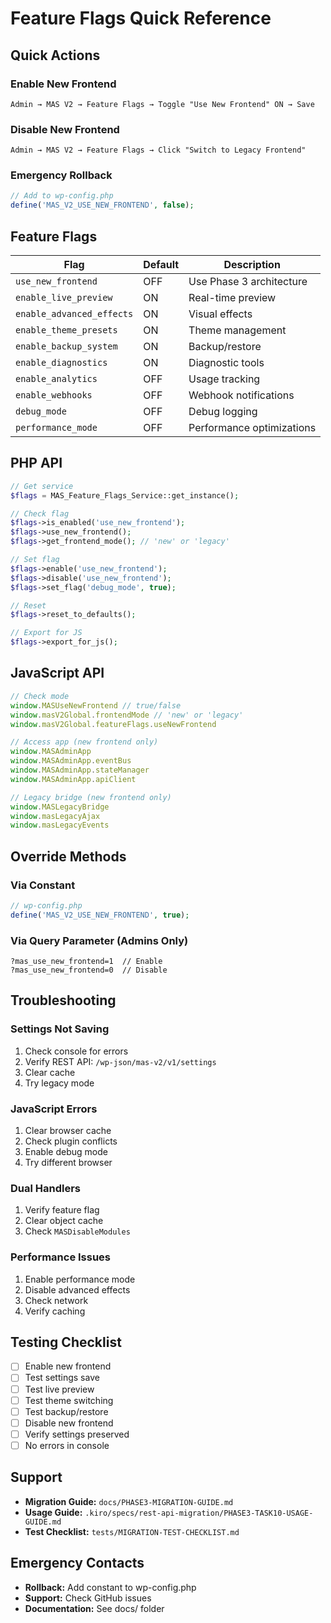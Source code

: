 # Feature Flags Quick Reference

## Quick Actions

### Enable New Frontend
```
Admin → MAS V2 → Feature Flags → Toggle "Use New Frontend" ON → Save
```

### Disable New Frontend
```
Admin → MAS V2 → Feature Flags → Click "Switch to Legacy Frontend"
```

### Emergency Rollback
```php
// Add to wp-config.php
define('MAS_V2_USE_NEW_FRONTEND', false);
```

## Feature Flags

| Flag | Default | Description |
|------|---------|-------------|
| `use_new_frontend` | OFF | Use Phase 3 architecture |
| `enable_live_preview` | ON | Real-time preview |
| `enable_advanced_effects` | ON | Visual effects |
| `enable_theme_presets` | ON | Theme management |
| `enable_backup_system` | ON | Backup/restore |
| `enable_diagnostics` | ON | Diagnostic tools |
| `enable_analytics` | OFF | Usage tracking |
| `enable_webhooks` | OFF | Webhook notifications |
| `debug_mode` | OFF | Debug logging |
| `performance_mode` | OFF | Performance optimizations |

## PHP API

```php
// Get service
$flags = MAS_Feature_Flags_Service::get_instance();

// Check flag
$flags->is_enabled('use_new_frontend');
$flags->use_new_frontend();
$flags->get_frontend_mode(); // 'new' or 'legacy'

// Set flag
$flags->enable('use_new_frontend');
$flags->disable('use_new_frontend');
$flags->set_flag('debug_mode', true);

// Reset
$flags->reset_to_defaults();

// Export for JS
$flags->export_for_js();
```

## JavaScript API

```javascript
// Check mode
window.MASUseNewFrontend // true/false
window.masV2Global.frontendMode // 'new' or 'legacy'
window.masV2Global.featureFlags.useNewFrontend

// Access app (new frontend only)
window.MASAdminApp
window.MASAdminApp.eventBus
window.MASAdminApp.stateManager
window.MASAdminApp.apiClient

// Legacy bridge (new frontend only)
window.MASLegacyBridge
window.masLegacyAjax
window.masLegacyEvents
```

## Override Methods

### Via Constant
```php
// wp-config.php
define('MAS_V2_USE_NEW_FRONTEND', true);
```

### Via Query Parameter (Admins Only)
```
?mas_use_new_frontend=1  // Enable
?mas_use_new_frontend=0  // Disable
```

## Troubleshooting

### Settings Not Saving
1. Check console for errors
2. Verify REST API: `/wp-json/mas-v2/v1/settings`
3. Clear cache
4. Try legacy mode

### JavaScript Errors
1. Clear browser cache
2. Check plugin conflicts
3. Enable debug mode
4. Try different browser

### Dual Handlers
1. Verify feature flag
2. Clear object cache
3. Check `MASDisableModules`

### Performance Issues
1. Enable performance mode
2. Disable advanced effects
3. Check network
4. Verify caching

## Testing Checklist

- [ ] Enable new frontend
- [ ] Test settings save
- [ ] Test live preview
- [ ] Test theme switching
- [ ] Test backup/restore
- [ ] Disable new frontend
- [ ] Verify settings preserved
- [ ] No errors in console

## Support

- **Migration Guide:** `docs/PHASE3-MIGRATION-GUIDE.md`
- **Usage Guide:** `.kiro/specs/rest-api-migration/PHASE3-TASK10-USAGE-GUIDE.md`
- **Test Checklist:** `tests/MIGRATION-TEST-CHECKLIST.md`

## Emergency Contacts

- **Rollback:** Add constant to wp-config.php
- **Support:** Check GitHub issues
- **Documentation:** See docs/ folder
